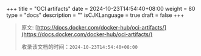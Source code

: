 +++
title = "OCI artifacts"
date = 2024-10-23T14:54:40+08:00
weight = 80
type = "docs"
description = ""
isCJKLanguage = true
draft = false
+++

> 原文: [https://docs.docker.com/docker-hub/oci-artifacts/](https://docs.docker.com/docker-hub/oci-artifacts/)
>
> 收录该文档的时间：`2024-10-23T14:54:40+08:00`
